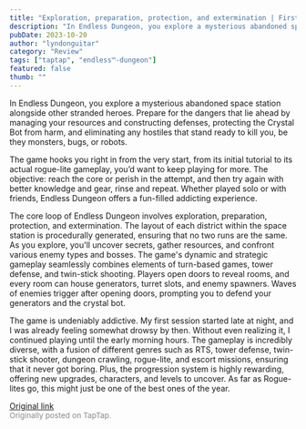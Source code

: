 ```yaml
---
title: "Exploration, preparation, protection, and extermination | First Impressions - ENDLESS Dungeon"
description: "In Endless Dungeon, you explore a mysterious abandoned space station alongside other stranded heroes. Prepare for the dangers that lie ahead by managing your resources and constructing defenses, protecting the Crystal Bot from harm, and eliminating any hostiles that stand ready to kill you, be they monsters, bugs, or robots."
pubDate: 2023-10-20
author: "lyndonguitar"
category: "Review"
tags: ["taptap", "endless™-dungeon"]
featured: false
thumb: ""
---
```


In Endless Dungeon, you explore a mysterious abandoned space station alongside other stranded heroes. Prepare for the dangers that lie ahead by managing your resources and constructing defenses, protecting the Crystal Bot from harm, and eliminating any hostiles that stand ready to kill you, be they monsters, bugs, or robots.

The game hooks you right in from the very start, from its initial tutorial to its actual rogue-lite gameplay, you’d want to keep playing for more. The objective: reach the core or perish in the attempt, and then try again with better knowledge and gear, rinse and repeat. Whether played solo or with friends, Endless Dungeon offers a fun-filled addicting experience.

The core loop of Endless Dungeon involves exploration, preparation, protection, and extermination. The layout of each district within the space station is procedurally generated, ensuring that no two runs are the same. As you explore, you'll uncover secrets, gather resources, and confront various enemy types and bosses. The game's dynamic and strategic gameplay seamlessly combines elements of turn-based games, tower defense, and twin-stick shooting. Players open doors to reveal rooms, and every room can house generators, turret slots, and enemy spawners. Waves of enemies trigger after opening doors, prompting you to defend your generators and the crystal bot.

The game is undeniably addictive. My first session started late at night, and I was already feeling somewhat drowsy by then. Without even realizing it, I continued playing until the early morning hours. The gameplay is incredibly diverse, with a fusion of different genres such as RTS, tower defense, twin-stick shooter, dungeon crawling, rogue-lite, and escort missions, ensuring that it never got boring. Plus, the progression system is highly rewarding, offering new upgrades, characters, and levels to uncover. As far as Rogue-lites go, this might just be one of the best ones of the year.

[Original link](https://www.taptap.io/post/6456306)<br><span style="font-size: 0.95em; color: #888;">Originally posted on TapTap.</span>
